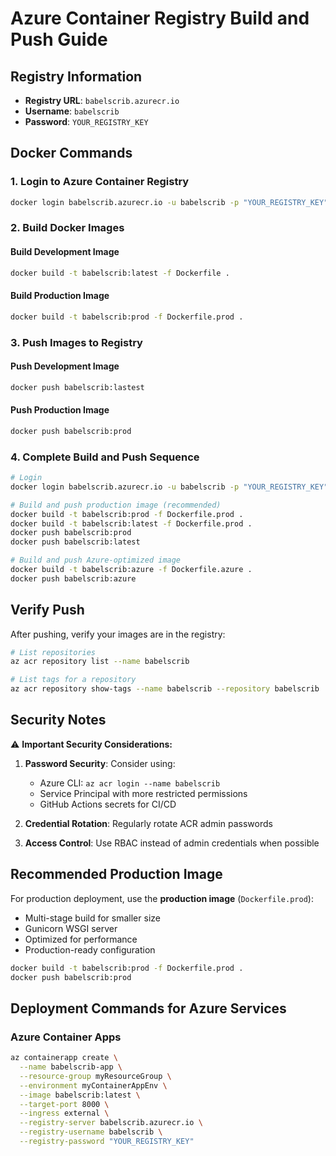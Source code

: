# Azure Container Registry Build and Push Guide

## Registry Information
- **Registry URL**: `babelscrib.azurecr.io`
- **Username**: `babelscrib`
- **Password**: `YOUR_REGISTRY_KEY`

## Docker Commands

### 1. Login to Azure Container Registry
```bash
docker login babelscrib.azurecr.io -u babelscrib -p "YOUR_REGISTRY_KEY"
```

### 2. Build Docker Images

#### Build Development Image
```bash
docker build -t babelscrib:latest -f Dockerfile .
```

#### Build Production Image
```bash
docker build -t babelscrib:prod -f Dockerfile.prod .
```

### 3. Push Images to Registry

#### Push Development Image
```bash
docker push babelscrib:lastest
```

#### Push Production Image
```bash
docker push babelscrib:prod
```

### 4. Complete Build and Push Sequence

```bash
# Login
docker login babelscrib.azurecr.io -u babelscrib -p "YOUR_REGISTRY_KEY"

# Build and push production image (recommended)
docker build -t babelscrib:prod -f Dockerfile.prod .
docker build -t babelscrib:latest -f Dockerfile.prod .
docker push babelscrib:prod
docker push babelscrib:latest

# Build and push Azure-optimized image
docker build -t babelscrib:azure -f Dockerfile.azure .
docker push babelscrib:azure
```

## Verify Push
After pushing, verify your images are in the registry:

```bash
# List repositories
az acr repository list --name babelscrib

# List tags for a repository
az acr repository show-tags --name babelscrib --repository babelscrib
```

## Security Notes

⚠️ **Important Security Considerations:**

1. **Password Security**: Consider using:
   - Azure CLI: `az acr login --name babelscrib`
   - Service Principal with more restricted permissions
   - GitHub Actions secrets for CI/CD

2. **Credential Rotation**: Regularly rotate ACR admin passwords

3. **Access Control**: Use RBAC instead of admin credentials when possible

## Recommended Production Image

For production deployment, use the **production image** (`Dockerfile.prod`):
- Multi-stage build for smaller size
- Gunicorn WSGI server
- Optimized for performance
- Production-ready configuration

```bash
docker build -t babelscrib:prod -f Dockerfile.prod .
docker push babelscrib:prod
```

## Deployment Commands for Azure Services

### Azure Container Apps
```bash
az containerapp create \
  --name babelscrib-app \
  --resource-group myResourceGroup \
  --environment myContainerAppEnv \
  --image babelscrib:latest \
  --target-port 8000 \
  --ingress external \
  --registry-server babelscrib.azurecr.io \
  --registry-username babelscrib \
  --registry-password "YOUR_REGISTRY_KEY"
```

